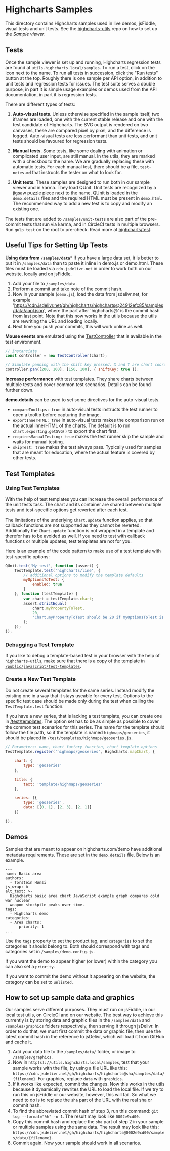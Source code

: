 Highcharts Samples
==================

This directory contains Highcharts samples used in live demos, jsFiddle, visual
tests and unit tests. See the [highcharts-utils](https://github.com/highcharts/highcharts-utils)
repo on how to set up the _Sample viewer_.


Tests
-----

Once the sample viewer is set up and running, Highcharts regression tests are
found at `utils.highcharts.local/samples`. To run a test, click on the icon next
to the name. To run all tests in succession, click the "Run tests" button at the
top. Roughly there is one sample per API option, in addition to unit tests and
regression tests for issues. The test suite serves a double purpose, in part it
is simple usage examples or demos used from the API documentation, in part it is
regression tests.

There are different
types of tests:

1. **Auto-visual tests**. Unless otherwise specified in the sample itself, two
iframes are loaded, one with the current stable release and one with the test
candidate of Highcharts. The SVG output is rendered on two canvases, these are
compared pixel by pixel, and the difference is logged. Auto-visual tests are
less performant than unit tests, and unit tests should be favoured for
regression tests.

2. **Manual tests**. Some tests, like some dealing with animation or complicated
user input, are still manual. In the utils, they are marked with a checkbox to
the name. We are gradually replacing these with automatic tests. For each manual
test, there should be a file, `test-notes.md` that instructs the tester on
what to look for.

3. **Unit tests**. These samples are designed to run both in our sample viewer
and in karma. They load QUnit. Unit tests are recognized by a jigsaw puzzle
piece next to the name. QUnit is loaded in the `demo.details` files and the
required HTML must be present in `demo.html`. The recommended way to add a new
test is to copy and modify an existing one.

The tests that are added to `/samples/unit-tests` are also part of the
pre-commit tests that run via karma, and in CircleCI tests in multiple browsers.
Run `gulp test` on the root to pre-check. Read more at
[highcharts/test](https://github.com/highcharts/highcharts/tree/master/test).



Useful Tips for Setting Up Tests
--------------------------------

**Using data from `/samples/data`***
If you have a large data set, it is better to put it in `/samples/data` than to
paste it inline in demo.js or demo.html. These files must be loaded via `cdn.jsdelivr.net` in order to work both on our website, locally and on jsFiddle.
1. Add your file to `/samples/data`.
2. Perform a commit and take note of the commit hash.
3. Now in your sample (`demo.js`), load the data from jsdelivr.net, for example 'https://cdn.jsdelivr.net/gh/highcharts/highcharts@24912efc85/samples/data/aapl.json', where the part after 'highcharts@' is the commit hash from last point. Note that this now works in the utils because the utils are rewriting the URL and loading locally.
4. Next time you push your commits, this will work online as well.

**Mouse events** are emulated using the
[TestController](https://github.com/highcharts/highcharts/blob/master/test/test-controller.js)
that is available in the test environment.

```js
// Instanciate
const controller = new TestController(chart);

// Simulate panning with the shift key pressed. X and Y are chart coordinates.
controller.pan([200, 100], [150, 100], { shiftKey: true });
```

**Increase performance** with test templates. They share charts between multiple
tests and cover common test scenarios. Details can be found further down.

**demo.details** can be used to set some directives for the auto-visual tests.
* `compareTooltips: true` in auto-visual tests instructs the test runner to open
a tooltip before capturing the image.
* `exportInnerHTML: true` in auto-visual tests makes the comparison run on the
actual innerHTML of the charts. The default is to run `chart.exporting.getSVG()`
to export the chart first.
* `requiresManualTesting: true` makes the test runner skip the sample and waits
for manual testing.
* `skipTest: true` makes the test always pass. Typically used for samples that
are meant for education, where the actual feature is covered by other tests.



Test Templates
--------------

### Using Test Templates

With the help of test templates you can increase the overall performance of the
unit tests task. The chart and its container are shared between multiple tests
and test-specific options get reverted after each test.

The limitations of the underlying `Chart.update` function applies, so that
callback functions are not supported as they cannot be reverted. Additionally
the `Chart.update` function is not wrapped in a template and therefor has to be
avoided as well. If you need to test with callback functions or multiple
updates, test templates are not for you.

Here is an example of the code pattern to make use of a test template with
test-specific options:
```js
QUnit.test('My test', function (assert) {
    TestTemplate.test('highcharts/line', {
        // additional options to modify the template defaults
        myOptionsToTest: {
            enabled: true
        }
    }, function (testTemplate) {
        var chart = testTemplate.chart;
        assert.strictEqual(
            chart.myPropertyToTest,
            20,
            'Chart.myPropertyToTest should be 20 if myOptionsToTest is enabled.'
        );
    });
});
```

### Debugging a Test Template

If you like to debug a template-based test in your browser with the help of
`highcharts-utils`, make sure that there is a copy of the template in
[`/public/javascript/test-templates`](https://github.com/highcharts/highcharts-utils/tree/master/public/javascript/test-templates).

### Create a New Test Template

Do not create several templates for the same series. Instead modify the
existing one in a way that it stays useable for every test. Options to the
specific test case should be made only during the test when calling the
`TestTemplate.test` function.

If you have a new series, that is lacking a test template, you can create one in
[/test/templates](https://github.com/highcharts/highcharts/tree/master/test/tesmplates).
The option set has to be as simple as possible to cover the common test
scenarios for this series. The name for the template should follow the file
path, so if the template is named `highmaps/geoseries`, it should be placed in
`/test/templates/highmaps/geoseries.js`.

```js
// Parameters: name, chart factory function, chart template options
TestTemplate.register('highmaps/geoseries', Highcharts.mapChart, {

    chart: {
        type: 'geoseries'
    },

    title: {
        text: 'template/highmaps/geoseries'
    },

    series: [{
        type: 'geoseries',
        data: [[0, 1], [2, 3], [2, 1]]
    }]

});
```

## Demos

Samples that are meant to appear on highcharts.com/demo have additional metadata requirements. These are set in the `demo.details` file. Below is an example.

```
---
name: Basic area
authors:
  - Torstein Hønsi
js_wrap: b
alt_text: >-
  Highcharts basic area chart JavaScript example graph compares cold war nuclear
  weapon stockpile peaks over time.
tags:
  - Highcharts demo
categories:
  - Area charts:
      priority: 1
...
```

Use the `tags` property to set the product tag, and `categories` to set the categories it should belong to. Both should correspond with tags and categories set in `/samples/demo-config.js`.

If you want the demo to appear higher (or lower) within the category you can also set a `priority`.

If you want to commit the demo without it appearing on the website, the category can be set to `unlisted`.

## How to set up sample data and graphics

Our samples serve different purposes. They must run on jsFiddle, in our local test utils, on CircleCI and on our website. The best way to achieve this currently is by storing data and graphic files in the `/samples/data` and `/samples/graphics` folders respectively, then serving it through jsDelivr. In order to do that, we must first commit the data or graphic file, then use the latest commit hash in the reference to jsDelivr, which will load it from GitHub and cache it.

1. Add your data file to the `/samples/data/` folder, or image to `/samples/graphics`.
2. Now in `http(s)://utils.highcharts.local/samples`, test that your sample works with the file, by using a file URL like this: `https://cdn.jsdelivr.net/gh/highcharts/highcharts@sha/samples/data/{filename}`. For graphics, replace `data` with `graphics`.
3. If it works like expected, commit the changes. Now this works in the utils because it dynamically rewrites the URL to load the local file. If we try to run this on jsFiddle or our website, however, this will fail. So what we need to do is to replace the `sha` part of the URL with the real sha or commit hash.
4. To find the abbreviated commit hash of step 3, run this command: `git log --format="%h" -n 1`. The result may look like `0002e9cd00`.
5. Copy this commit hash and replace the `sha` part of step 2 in your sample or multiple samples using the same data. The result may look like this: `https://cdn.jsdelivr.net/gh/highcharts/highcharts@0002e9cd00/samples/data/{filename}`.
6. Commit again. Now your sample should work in all scenarios.

